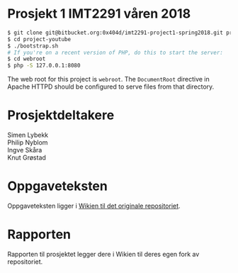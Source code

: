 # Prosjekt 1 IMT2291 våren 2018 #
```sh
$ git clone git@bitbucket.org:0x404d/imt2291-project1-spring2018.git project-youtube
$ cd project-youtube
$ ./bootstrap.sh
# If you're on a recent version of PHP, do this to start the server:
$ cd webroot
$ php -S 127.0.0.1:8080
```

The web root for this project is `webroot`. The `DocumentRoot` directive in
Apache HTTPD should be configured to serve files from that directory.


# Prosjektdeltakere #
Simen Lybekk\
Philip Nyblom\
Ingve Skåra\
Knut Grøstad

# Oppgaveteksten # 
Oppgaveteksten ligger i [Wikien til det originale repositoriet](https://bitbucket.org/okolloen/imt2291-project1-spring2018/wiki/).

# Rapporten #
Rapporten til prosjektet legger dere i Wikien til deres egen fork av repositoriet.
